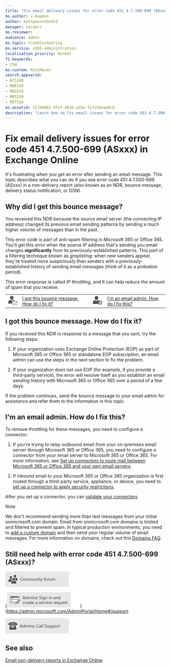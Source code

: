 ```yaml
---
title: "Fix email delivery issues for error code 451 4.7.500-699 (ASxxx) in Exchange Online"
ms.author: v-mapenn
author: mattpennathe3rd
manager: serdars
ms.reviewer: 
audience: Admin
ms.topic: troubleshooting
ms.service: o365-administration
localization_priority: Normal
f1.keywords:
- CSH
ms.custom: MiniMaven
search.appverid:
- BCS160
- MOE150
- MED150
- MBS150
- MET150
ms.assetid: 51356082-9fef-4639-a18a-fc7c5beae0c8
description: "Learn how to fix email issues for error code 451 4.7.500-699 (ASxxx) in Exchange Online (IP throttling)."
---
```


# Fix email delivery issues for error code 451 4.7.500-699 (ASxxx) in Exchange Online

It's frustrating when you get an error after sending an email message. This topic describes what you can do if you see error code 451 4.7.500-699 (ASxxx) in a non-delivery report (also known as an NDR, bounce message, delivery status notification, or DSN).

## Why did I get this bounce message?

You received this NDR because the source email server (the connecting IP address) changed its previous email sending patterns by sending a much higher volume of messages than in the past.

This error code is part of anti-spam filtering in Microsoft 365 or Office 365. You'll get this error when the source IP address that's sending you email changes **significantly** from its previously-established patterns. This part of a filtering technique known as _graylisting_: when new senders appear, they're treated more suspiciously than senders with a previously-established history of sending email messages (think of it as a probation period).

This error response is called _IP throttling_, and it can help reduce the amount of spam that you receive.

|||||
|:-----|:-----|:-----|:-----|
|![Email user icon](../../media/31425afd-41a9-435e-aa85-6886277c369b.png)|[I got this bounce message. How do I fix it?](#i-got-this-bounce-message-how-do-i-fix-it)|![Email admin icon](../../media/3d4c569e-b819-4a29-86b1-4b9619cf2acf.png)|[I'm an email admin. How do I fix this?](#im-an-email-admin-how-do-i-fix-this)|

## I got this bounce message. How do I fix it?

If you received this NDR in response to a message that you sent, try the following steps:

1. If your organization uses Exchange Online Protection (EOP) as part of Microsoft 365 or Office 365 or standalone EOP subscription, an email admin can use the steps in the next section to fix the problem.

2. If your organization does not use EOP (for example, if you provide a third-party service), the error will resolve itself as you establish an email sending history with Microsoft 365 or Office 365 over a period of a few days.

If the problem continues, send the bounce message to your email admin for assistance and refer them to the information in this topic.

## I'm an email admin. How do I fix this?

To remove throttling for these messages, you need to configure a connector:

1. If you're trying to relay outbound email from your on-premises email server through Microsoft 365 or Office 365, you need to configure a connector from your email server to Microsoft 365 or Office 365. For more information, see [Set up connectors to route mail between Microsoft 365 or Office 365 and your own email servers](../use-connectors-to-configure-mail-flow/set-up-connectors-to-route-mail.md).

2. If inbound email to your Microsoft 365 or Office 365 organization is first routed through a third-party service, appliance, or device, you need to [set up a connector to apply security restrictions](../use-connectors-to-configure-mail-flow/set-up-connectors-for-secure-mail-flow-with-a-partner.md).

After you set up a connector, you can [validate your connectors](../use-connectors-to-configure-mail-flow/validate-connectors.md).

> [!NOTE]
> We don't recommend sending more than test messages from your initial onmicrosoft.com domain. Email from onmicrosoft.com domains is limited and filtered to prevent spam. In typical production environments, you need to [add a custom domain](https://docs.microsoft.com/microsoft-365/admin/setup/add-domain) and then send your regular volume of email messages. For more information on domains, check out this [Domains FAQ](https://docs.microsoft.com/microsoft-365/admin/setup/domains-faq).

## Still need help with error code 451 4.7.500-699 (ASxxx)?

[![Get help from the Microsoft 365 or Office 365 community forums](../../media/12a746cc-184b-4288-908c-f718ce9c4ba5.png)](https://go.microsoft.com/fwlink/p/?LinkId=518605)

[![Admins: Sign in and create a service request](../../media/10862798-181d-47a5-ae4f-3f8d5a2874d4.png)](https://admin.microsoft.com/AdminPortal/Home#/support

[![Admins: Call Support](../../media/9f262e67-e8c9-4fc0-85c2-b3f4cfbc064e.png)](https://go.microsoft.com/fwlink/p/?LinkID=518322)

## See also

[Email non-delivery reports in Exchange Online](non-delivery-reports-in-exchange-online.md)
